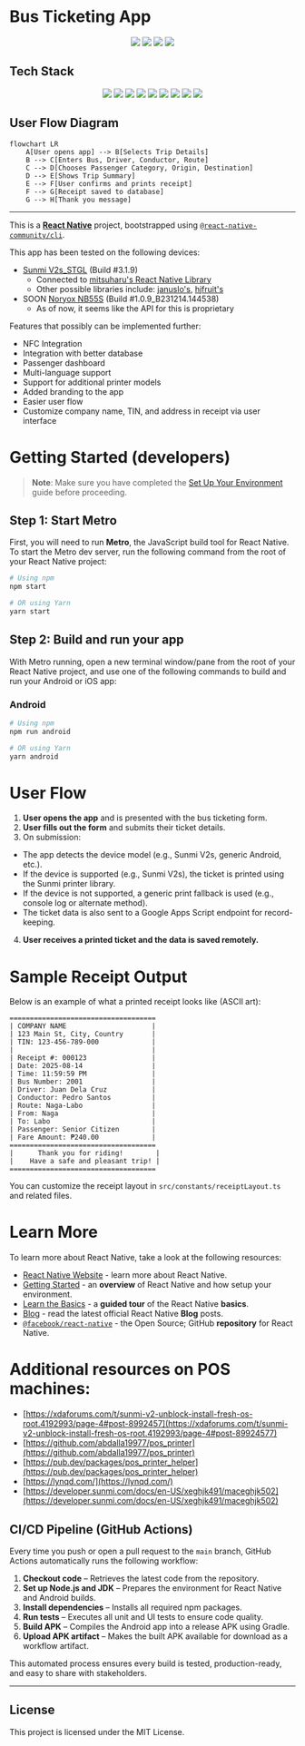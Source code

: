 # Bus Ticketing App

<p align="center">
  <img src="https://github.com/smmariquit/bus-ticketing-app/actions/workflows/build-android-apk.yml/badge.svg" />
  <img src="https://img.shields.io/github/workflow/status/smmariquit/bus-ticketing-app/Build%20Android%20APK?label=tests" />
  <img src="https://img.shields.io/github/license/smmariquit/bus-ticketing-app" />
  <img src="https://img.shields.io/github/v/release/smmariquit/bus-ticketing-app" />
</p>

## Tech Stack

<p align="center">
  <img src="https://img.shields.io/badge/React%20Native-2025-blue?logo=react" />
  <img src="https://img.shields.io/badge/TypeScript-5.0-blue?logo=typescript" />
  <img src="https://img.shields.io/badge/Jest-29.0-red?logo=jest" />
  <img src="https://img.shields.io/badge/Testing%20Library-React%20Native-green?logo=testing-library" />
  <img src="https://img.shields.io/badge/GitHub%20Actions-CI%2FCD-blue?logo=githubactions" />
  <img src="https://img.shields.io/badge/Sunmi%20Printer%20SDK-native-orange" />
  <img src="https://img.shields.io/badge/Metro-bundler-blue" />
  <img src="https://img.shields.io/badge/Gradle-APK%20build-green?logo=gradle" />
  <img src="https://img.shields.io/badge/Google%20Apps%20Script-cloud-yellow?logo=google" />
</p>

## User Flow Diagram

```mermaid
flowchart LR
    A[User opens app] --> B[Selects Trip Details]
    B --> C[Enters Bus, Driver, Conductor, Route]
    C --> D[Chooses Passenger Category, Origin, Destination]
    D --> E[Shows Trip Summary]
    E --> F[User confirms and prints receipt]
    F --> G[Receipt saved to database]
    G --> H[Thank you message]
```

---

This is a [**React Native**](https://reactnative.dev) project, bootstrapped using [`@react-native-community/cli`](https://github.com/react-native-community/cli).

This app has been tested on the following devices:
- [Sunmi V2s_STGL](https://www.sunmi.com/en/v2s/) (Build #3.1.9)
  - Connected to [mitsuharu's React Native Library](https://www.npmjs.com/package/@mitsuharu/react-native-sunmi-printer-library)
  - Other possible libraries include: [januslo's](https://www.npmjs.com/package/react-native-sunmi-v2-printer), [hjfruit's](https://www.npmjs.com/package/react-native-printer-sunmi)  
- SOON [Noryox NB55S](https://www.noryox.com/product/handheld-pos-terminal-2/) (Build #1.0.9_B231214.144538)
  - As of now, it seems like the API for this is proprietary

Features that possibly can be implemented further:
- NFC Integration
- Integration with better database
- Passenger dashboard
- Multi-language support
- Support for additional printer models
- Added branding to the app
- Easier user flow
- Customize company name, TIN, and address in receipt via user interface

# Getting Started (developers)

> **Note**: Make sure you have completed the [Set Up Your Environment](https://reactnative.dev/docs/set-up-your-environment) guide before proceeding.

## Step 1: Start Metro

First, you will need to run **Metro**, the JavaScript build tool for React Native.
To start the Metro dev server, run the following command from the root of your React Native project:

```sh
# Using npm
npm start

# OR using Yarn
yarn start
```

## Step 2: Build and run your app

With Metro running, open a new terminal window/pane from the root of your React Native project, and use one of the following commands to build and run your Android or iOS app:

### Android

```sh
# Using npm
npm run android

# OR using Yarn
yarn android
```

# User Flow

1. **User opens the app** and is presented with the bus ticketing form.
2. **User fills out the form** and submits their ticket details.
3. On submission:
  - The app detects the device model (e.g., Sunmi V2s, generic Android, etc.).
  - If the device is supported (e.g., Sunmi V2s), the ticket is printed using the Sunmi printer library.
  - If the device is not supported, a generic print fallback is used (e.g., console log or alternate method).
  - The ticket data is also sent to a Google Apps Script endpoint for record-keeping.
4. **User receives a printed ticket and the data is saved remotely.**

# Sample Receipt Output

Below is an example of what a printed receipt looks like (ASCII art):

```
====================================
| COMPANY NAME                     |
| 123 Main St, City, Country       |
| TIN: 123-456-789-000             |
|                                  |
| Receipt #: 000123                |
| Date: 2025-08-14                 |
| Time: 11:59:59 PM                |
| Bus Number: 2001                 |
| Driver: Juan Dela Cruz           |
| Conductor: Pedro Santos          |
| Route: Naga-Labo                 |
| From: Naga                       |
| To: Labo                         |
| Passenger: Senior Citizen        |
| Fare Amount: ₱240.00             |
====================================
|      Thank you for riding!        |
|    Have a safe and pleasant trip! |
====================================
```

You can customize the receipt layout in `src/constants/receiptLayout.ts` and related files.

# Learn More

To learn more about React Native, take a look at the following resources:

- [React Native Website](https://reactnative.dev) - learn more about React Native.
- [Getting Started](https://reactnative.dev/docs/environment-setup) - an **overview** of React Native and how setup your environment.
- [Learn the Basics](https://reactnative.dev/docs/getting-started) - a **guided tour** of the React Native **basics**.
- [Blog](https://reactnative.dev/blog) - read the latest official React Native **Blog** posts.
- [`@facebook/react-native`](https://github.com/facebook/react-native) - the Open Source; GitHub **repository** for React Native.

# Additional resources on POS machines:

- [https://xdaforums.com/t/sunmi-v2-unblock-install-fresh-os-root.4192993/page-4#post-8992457](https://xdaforums.com/t/sunmi-v2-unblock-install-fresh-os-root.4192993/page-4#post-89924577)
- [https://github.com/abdalla19977/pos_printer](https://github.com/abdalla19977/pos_printer)
- [https://pub.dev/packages/pos_printer_helper](https://pub.dev/packages/pos_printer_helper)
- [https://lynqd.com/](https://lynqd.com/)
- [https://developer.sunmi.com/docs/en-US/xeghjk491/maceghjk502](https://developer.sunmi.com/docs/en-US/xeghjk491/maceghjk502)

## CI/CD Pipeline (GitHub Actions)

Every time you push or open a pull request to the `main` branch, GitHub Actions automatically runs the following workflow:

1. **Checkout code** – Retrieves the latest code from the repository.
2. **Set up Node.js and JDK** – Prepares the environment for React Native and Android builds.
3. **Install dependencies** – Installs all required npm packages.
4. **Run tests** – Executes all unit and UI tests to ensure code quality.
5. **Build APK** – Compiles the Android app into a release APK using Gradle.
6. **Upload APK artifact** – Makes the built APK available for download as a workflow artifact.

This automated process ensures every build is tested, production-ready, and easy to share with stakeholders.

---

## License

This project is licensed under the MIT License.
